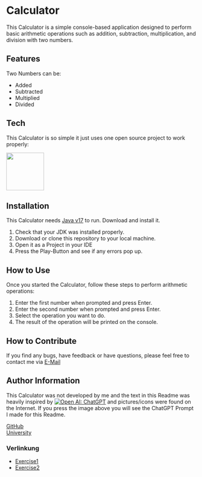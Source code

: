 # Calculator
This Calculator is a simple console-based application designed to perform basic arithmetic operations such as addition, subtraction, multiplication, and division with two numbers.

## Features
Two Numbers can be:
- Added
- Subtracted
- Multiplied
- Divided

## Tech
This Calculator is so simple it just uses one open source project to work properly:

<img style="width: 100px;" src="https://upload.wikimedia.org/wikipedia/en/3/30/Java_programming_language_logo.svg">


## Installation
This Calculator needs [Java v17](https://www.oracle.com/java/technologies/downloads/#jdk17) to run. Download and install it.

1. Check that your JDK was installed properly.
2. Download or clone this repository to your local machine.
3. Open it as a Project in your IDE
4. Press the Play-Button and see if any errors pop up.

## How to Use
Once you started the Calculator, follow these steps to perform arithmetic operations:

1. Enter the first number when prompted and press Enter.
2. Enter the second number when prompted and press Enter.
3. Select the operation you want to do.
4. The result of the operation will be printed on the console.

## How to Contribute
If you find any bugs, have feedback or have questions, please feel free to contact me via [E-Mail](mailto:matio.tawdrous%40edu.fh-joanneum.at)

## Author Information
This Calculator was not developed by me and the text in this Readme was heavily inspired by [![Open AI: ChatGPT](https://d2426xcxuh3ht5.cloudfront.net/39jXeQXJRQ6glthozzzq_what-is-chatgpt.png)](https://chat.openai.com/share/014b11f3-5a7c-4111-a548-825dd122b7c6)
and pictures/icons were found on the Internet. If you press the image above you will see the ChatGPT Prompt I made for this Readme.

[GitHub](https://github.com/Matostruct) <br>
[University](https://www.fh-joanneum.at/)

### Verlinkung
- [Exercise1](./exercise1.md)
- [Exercise2](./exercise2.md)